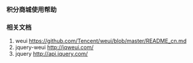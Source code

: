 ### 积分商城使用帮助

### 相关文档
1. weui
https://github.com/Tencent/weui/blob/master/README_cn.md
2. jquery-weui
http://jqweui.com/
3. jquery
http://api.jquery.com/
